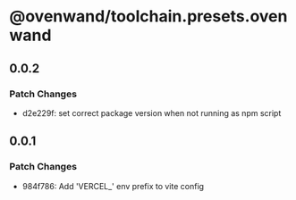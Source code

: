 # @ovenwand/toolchain.presets.ovenwand

## 0.0.2

### Patch Changes

- d2e229f: set correct package version when not running as npm script

## 0.0.1

### Patch Changes

- 984f786: Add 'VERCEL\_' env prefix to vite config
